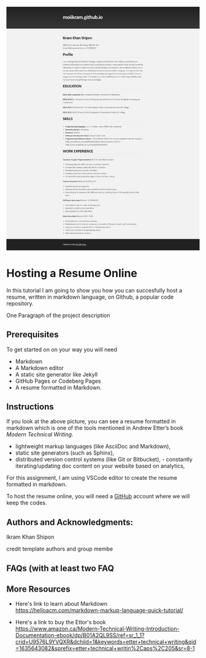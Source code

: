 ![Ikram's Resume](Resume.png)

# Hosting a Resume Online

In this tutorial I am going to show you how you can succesfully host a resume, written in markdown language, on Github, a popular code repository.

One Paragraph of the project description

## Prerequisites

To get started on on your way you will need

- Markdown
- A Markdown editor
- A static site generator like Jekyll
- GitHub Pages or Codeberg Pages
- A resume formatted in Markdown.

## Instructions

If you look at the above picture, you can see a resume formatted in markdown which is one of the tools mentioned in Andrew Etter’s book _Modern Technical Writing_.

- lightweight markup languages (like AsciiDoc and Markdown),
- static site generators (such as Sphinx),
- distributed version control systems (like Git or Bitbucket), - constantly iterating/updating doc content on your website based on analytics,

For this assignment, I am using VSCode editor to create the resume formatted in markdown.

To host the resume online, you will need a [GitHub](https://github.com/signup?source=login) account where we will keep the codes.

## Authors and Acknowledgments:

Ikram Khan Shipon

credit template authors and group membe

## FAQs (with at least two FAQ

## More Resources

- Here's link to learn about Markdown  
  https://helloacm.com/markdown-markup-language-quick-tutorial/

- Here's a link to buy the Ettor's book  
  https://www.amazon.ca/Modern-Technical-Writing-Introduction-Documentation-ebook/dp/B01A2QL9SS/ref=sr_1_1?crid=U9576L9YVQXR&dchild=1&keywords=etter+technical+writing&qid=1635643082&sprefix=etter+technical+writin%2Caps%2C205&sr=8-1
